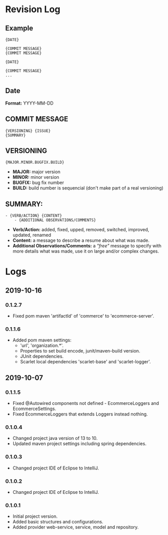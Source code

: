 # Revision Log

## Example

```
{DATE}

{COMMIT MESSAGE}
{COMMIT MESSAGE}

{DATE}

{COMMIT MESSAGE}
...
```

## Date

**Format:** YYYY-MM-DD

## COMMIT MESSAGE

```
{VERSIONING} {ISSUE}
{SUMMARY}
```

## VERSIONING

```
{MAJOR.MINOR.BUGFIX.BUILD}
```

- **MAJOR:** major version
- **MINOR:** minor version
- **BUGFIX:** bug fix number
- **BUILD:** build number is sequencial (don't make part of a real versioning)

## SUMMARY:

```
- {VERB/ACTION} {CONTENT}
	- {ADDITIONAL OBSERVATIONS/COMMENTS}
```

- **Verb/Action:** added, fixed, upped, removed, switched, improved, updated, renamed
- **Content:** a message to describe a resume about what was made.
- **Additional Observations/Comments:** a *"free"* message to specify with more details what was made, use it on large and/or complex changes.

# Logs

## 2019-10-16

### 0.1.2.7
- Fixed pom maven 'artifactId' of 'commerce' to 'ecommerce-server'.

### 0.1.1.6
- Added pom maven settings:
    - 'url', 'organization.*'.
    - Properties to set build encode, junit/maven-build version.
    - JUnit dependencies.
    - Scarlet local dependencies 'scarlet-base' and 'scarlet-logger'.

## 2019-10-07

### 0.1.1.5
- Fixed @Autowired components not defined - EcommerceLoggers and EcommerceSettings.
- Fixed EcommerceLoggers that extends Loggers<EcommerceLogger> instead nothing.

### 0.1.0.4
- Changed project java version of 13 to 10.
- Updated maven project settings including spring dependencies.

### 0.1.0.3
- Changed project IDE of Eclipse to IntelliJ.

### 0.1.0.2
- Changed project IDE of Eclipse to IntelliJ.

### 0.1.0.1
- Initial project version.
- Added basic structures and configurations.
- Added provider web-service, service, model and repository.
